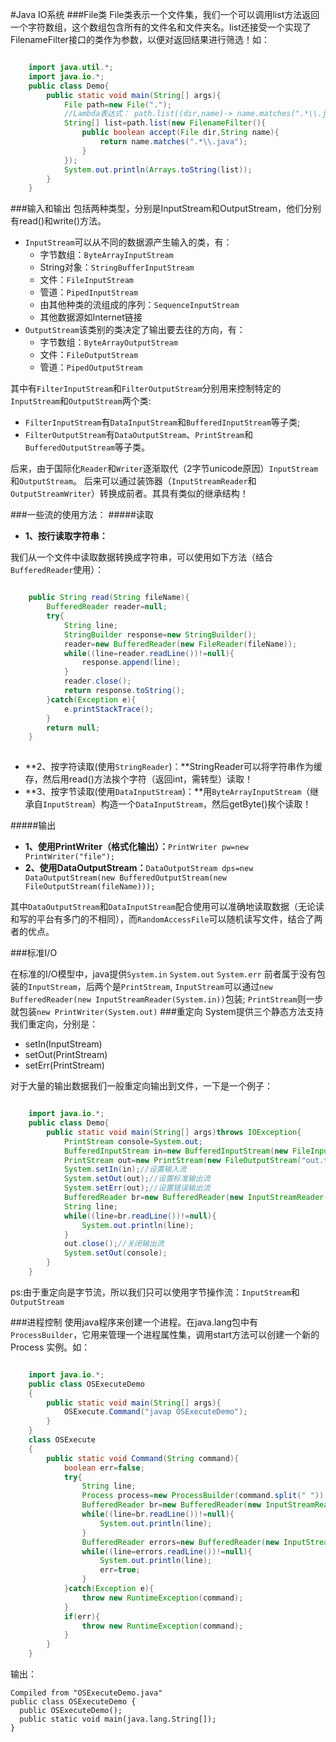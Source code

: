 #Java IO系统
###File类
File类表示一个文件集，我们一个可以调用list方法返回一个字符数组，这个数组包含所有的文件名和文件夹名。list还接受一个实现了FilenameFilter接口的类作为参数，以便对返回结果进行筛选！如：
```java

	import java.util.*;
	import java.io.*;
	public class Demo{
		public static void main(String[] args){
			File path=new File(".");
			//Lambda表达式： path.list((dir,name)-> name.matches(".*\\.java"));
			String[] list=path.list(new FilenameFilter(){
				public boolean accept(File dir,String name){
					return name.matches(".*\\.java");
				}
			});
			System.out.println(Arrays.toString(list));
		}
	}

```

###输入和输出
包括两种类型，分别是InputStream和OutputStream，他们分别有read()和write()方法。

- `InputStream`可以从不同的数据源产生输入的类，有：
	- 字节数组：`ByteArrayInputStream`
	- String对象：`StringBufferInputStream`
	- 文件：`FileInputStream`
	- 管道：`PipedInputStream`
	- 由其他种类的流组成的序列：`SequenceInputStream`
	- 其他数据源如Internet链接
- `OutputStream`该类别的类决定了输出要去往的方向，有：
	- 字节数组：`ByteArrayOutputStream`
	- 文件：`FileOutputStream`
	- 管道：`PipedOutputStream`


其中有`FilterInputStream`和`FilterOutputStream`分别用来控制特定的`InputStream`和`OutputStream`两个类:

- `FilterInputStream`有`DataInputStream`和`BufferedInputStream`等子类;
- `FilterOutputStream`有`DataOutputStream`、`PrintStream`和`BufferedOutputStream`等子类。

后来，由于国际化`Reader`和`Writer`逐渐取代（2字节unicode原因）`InputStream`和`OutputStream`。
后来可以通过装饰器（`InputStreamReader`和`OutputStreamWriter`）转换成前者。其具有类似的继承结构！

###一些流的使用方法：
#####读取
- **1、按行读取字符串：**

我们从一个文件中读取数据转换成字符串，可以使用如下方法（结合`BufferedReader`使用）：
```java

	public String read(String fileName){
		BufferedReader reader=null;
		try{
			String line;
			StringBuilder response=new StringBuilder();
			reader=new BufferedReader(new FileReader(fileName));
			while((line=reader.readLine())!=null){
				response.append(line);
			}
			reader.close();
			return response.toString();
		}catch(Exception e){
			e.printStackTrace();
		}
		return null;
	}
 
```

- **2、按字符读取(使用`StringReader`)：**StringReader可以将字符串作为缓存，然后用read()方法挨个字符（返回int，需转型）读取！
- **3、按字节读取(使用`DataInputStream`)：**用`ByteArrayInputStream`（继承自`InputStream`）构造一个`DataInputStream`，然后getByte()挨个读取！

#####输出
- **1、使用PrintWriter（格式化输出）：**`PrintWriter pw=new PrintWriter("file");`
- **2、使用DataOutputStream：**`DataOutputStream dps=new DataOutputStream(new BufferedOutputStream(new FileOutputStream(fileName)));`
	
其中`DataOutputStream`和`DataInputStream`配合使用可以准确地读取数据（无论读和写的平台有多门的不相同），而`RandomAccessFile`可以随机读写文件，结合了两者的优点。

###标准I/O

在标准的I/O模型中，java提供`System.in` `System.out` `System.err` 前者属于没有包装的`InputStream`，后两个是`PrintStream`,
`InputStream`可以通过`new BufferedReader(new InputStreamReader(System.in))`包装;
`PrintStream`则一步就包装`new PrintWriter(System.out)`
###重定向
System提供三个静态方法支持我们重定向，分别是：

- setIn(InputStream)
- setOut(PrintStream)
- setErr(PrintStream)

对于大量的输出数据我们一般重定向输出到文件，一下是一个例子：
```java

	import java.io.*;
	public class Demo{
		public static void main(String[] args)throws IOException{
			PrintStream console=System.out;
			BufferedInputStream in=new BufferedInputStream(new FileInputStream("Demo.java"));//重定向的InputStream
			PrintStream out=new PrintStream(new FileOutputStream("out.txt"));//重定向到out.txt
			System.setIn(in);//设置输入流
			System.setOut(out);//设置标准输出流
			System.setErr(out);//设置错误输出流
			BufferedReader br=new BufferedReader(new InputStreamReader(System.in));
			String line;
			while((line=br.readLine())!=null){
				System.out.println(line);
			}
			out.close();//关闭输出流
			System.setOut(console);	
		}
	}

``` 
ps:由于重定向是字节流，所以我们只可以使用字节操作流：`InputStream`和`OutputStream`

###进程控制
使用java程序来创建一个进程。在java.lang包中有`ProcessBuilder`，它用来管理一个进程属性集，调用start方法可以创建一个新的 Process 实例。如：
```java

    import java.io.*;
    public class OSExecuteDemo
    {
    	public static void main(String[] args){
    		OSExecute.Command("javap OSExecuteDemo");
    	}
    }
    class OSExecute
    {
    	public static void Command(String command){
    		boolean err=false;
    		try{
    			String line;
    			Process process=new ProcessBuilder(command.split(" ")).start();
    			BufferedReader br=new BufferedReader(new InputStreamReader(process.getInputStream()));
    			while((line=br.readLine())!=null){
    				System.out.println(line);
    			}
    			BufferedReader errors=new BufferedReader(new InputStreamReader(process.getErrorStream()));
    			while((line=errors.readLine())!=null){
    				System.out.println(line);
    				err=true;
    			}
    		}catch(Exception e){
    			throw new RuntimeException(command);
    		}
    		if(err){
    			throw new RuntimeException(command);
    		}
    	}
    }

```
输出：

    Compiled from "OSExecuteDemo.java"
    public class OSExecuteDemo {
      public OSExecuteDemo();
      public static void main(java.lang.String[]);
    }